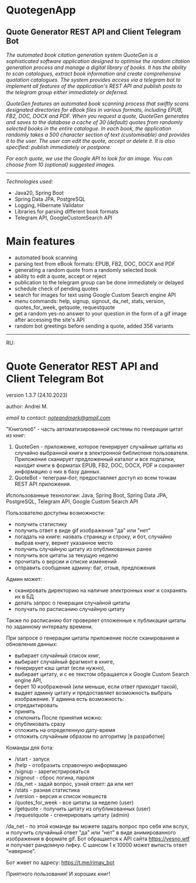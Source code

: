 # QuotegenApp
## Quote Generator REST API and Client Telegram Bot
*The automated book citation generation system QuoteGen is 
a sophisticated software application designed to optimise 
the random citation generation process and manage 
a digital library of books. It has the ability to scan catalogues, 
extract book information and create comprehensive quotation catalogues. 
The system provides access via a telegram bot to implement all features 
of the application's REST API and publish posts to the telegram group 
either immediately or deferred.*

*QuoteGen features an automated book scanning process that swiftly 
scans designated directories for eBook files in various formats, 
including EPUB, FB2, DOC, DOCX and PDF. When you request a quote, 
QuoteGen generates and saves to the database a cache of 30 (default)
quotes from randomly selected books in the entire catalogue. 
In each book, the application randomly takes a 500 character section
of text (customisable) and provides it to the user. The user can 
edit the quote, accept or delete it. It is also specified: 
publish immediately or postpone.*

*For each quote, we use the Google API to look for an image. You can 
choose from 10 (optional) suggested images.*

---
*Technologies used:*
- Java20, Spring Boot
- Spring Data JPA, PostgreSQL
- Logging, Hibernate Validator
- Libraries for parsing different book formats
- Telegram API, GoogleCustomSearch API
# Main features
- automated book scanning
- parsing text from eBook formats: EPUB, FB2, DOC, DOCX and PDF
- generating a random quote from a randomly selected book
- ability to edit a quote, accept or reject
- publication to the telegram group can be done immediately or delayed
- schedule check of pending quotes
- search for images for text using Google Custom Search engine API
- menu commands: help, signup, signout, da_net, stats, version, quotes_for_week, getquote, requestquote
- get a random yes-no answer to your question in the form of a gif image after accessing the site's API
- random bot greetings before sending a quote, added 356 variants
---
RU:

# Quote Generator REST API and Client Telegram Bot

version 1.3.7 (24.10.2023)

author: Andrei M.

*email to contact: noteandmark@gmail.com*

"Книголюб" - часть автоматизированной системы по генерации цитат из книг:
1. QuoteGen - приложение, которое генерирует случайные цитаты из случайно выбранной книги в электронной библиотеке пользователя.
   Приложение сканирует предложенный каталог и все подпапки, находит книги в форматах EPUB, FB2, DOC, DOCX, PDF и сохраняет информацию о них в базу данных.
2. QuoteBot - телеграм-бот, предоставляет доступ ко всем точкам REST API приложения.

Использованные технологии:
Java, Spring Boot, Spring Data JPA, PostgreSQL, Telegram API, Google Custom Search API

Пользователю доступны возможности:
- получить статистику
- получить ответ в виде gif изображения "да" или "нет"
- погадать на книге: назвать страницу и строку, и бот, случайно выбрав книгу, вернет указанное место
- получить случайную цитату из опубликованных ранее
- получить все цитаты за текущую неделю
- прочитать о версии и списке изменений
- отправить сообщение админу: баг, отзыв, предложения

Админ может:
- сканировать директорию на наличие электронных книг и сохранять их в БД
- делать запрос о генерации случайной цитаты
- получать по расписанию случайную цитату

Также по расписанию бот проверяет отложенные к публикации цитаты по заданному интервалу времени.

При запросе о генерации цитаты приложение после сканирования и обновления данных:
- выбирает случайный список книг,
- выбирает случайный фрагмент в книге,
- генерирует кэш цитат (если нужно),
- выбирает цитату, и с ее текстом обращается к Google Custom Search engine API,
- берет 10 изображений (или меньше, если ответ приходит такой),
- выдает админу цитату и предоставляет возможность выбрать изображение.
  У админа есть возможность:
- отредактировать
- принять
- отклонить
  После принятия можно:
- опубликовать сразу
- отложить на определенную дату-время
- отложить случайным образом по алгоритму [в разработке]

Команды для бота:
- /start - запуск
- /help - отобразить справочную информацию
- /signup - зарегистрироваться
- /signout - сброс логина, пароля
- /da_net - задай вопрос, узнай ответ: да или нет
- /stats - разная статистика
- /version - версия и список новшеств
- /quotes_for_week - все цитаты за неделю (user)
- /getquote - получить цитату из опубликованных (user)
- /requestquote - сгенерировать цитату (admin)

/da_net - по этой команде вы можете задать вопрос про себя или вслух, 
и получить случайный ответ "да" или "нет" в виде анимированного изображения
в формате gif.
Бот обращается к API сайта https://yesno.wtf и получает рандомную гифку. 
С шансом 1 к 10000 может выпасть ответ "наверное".

Бот живет по адресу:
https://t.me/rimay_bot

Приятного пользования! И хороших книг!
